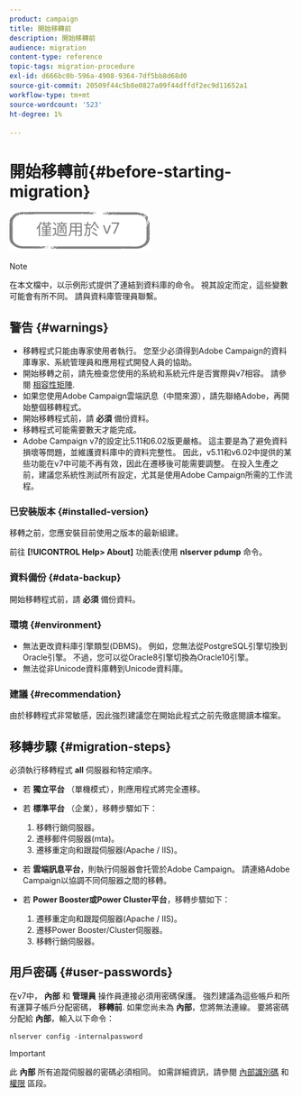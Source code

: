 ```yaml
---
product: campaign
title: 開始移轉前
description: 開始移轉前
audience: migration
content-type: reference
topic-tags: migration-procedure
exl-id: d666bc0b-596a-4908-9364-7df5bb8d68d0
source-git-commit: 20509f44c5b8e0827a09f44dffdf2ec9d11652a1
workflow-type: tm+mt
source-wordcount: '523'
ht-degree: 1%

---
```


# 開始移轉前{#before-starting-migration}

![](../../assets/v7-only.svg)

>[!NOTE]
>
>在本文檔中，以示例形式提供了連結到資料庫的命令。 視其設定而定，這些變數可能會有所不同。 請與資料庫管理員聯繫。

## 警告 {#warnings}

* 移轉程式只能由專家使用者執行。 您至少必須得到Adobe Campaign的資料庫專家、系統管理員和應用程式開發人員的協助。
* 開始移轉之前，請先檢查您使用的系統和系統元件是否實際與v7相容。 請參閱 [相容性矩陣](../../rn/using/compatibility-matrix.md).
* 如果您使用Adobe Campaign雲端訊息（中間來源），請先聯絡Adobe，再開始整個移轉程式。
* 開始移轉程式前，請 **必須** 備份資料。
* 移轉程式可能需要數天才能完成。
* Adobe Campaign v7的設定比5.11和6.02版更嚴格。 這主要是為了避免資料損壞等問題，並維護資料庫中的資料完整性。 因此，v5.11和v6.02中提供的某些功能在v7中可能不再有效，因此在遷移後可能需要調整。 在投入生產之前，建議您系統性測試所有設定，尤其是使用Adobe Campaign所需的工作流程。

### 已安裝版本 {#installed-version}

移轉之前，您應安裝目前使用之版本的最新組建。

前往 **[!UICONTROL Help> About]** 功能表(使用 **nlserver pdump** 命令。

### 資料備份 {#data-backup}

開始移轉程式前，請 **必須** 備份資料。

### 環境 {#environment}

* 無法更改資料庫引擎類型(DBMS)。 例如，您無法從PostgreSQL引擎切換到Oracle引擎。 不過，您可以從Oracle8引擎切換為Oracle10引擎。
* 無法從非Unicode資料庫轉到Unicode資料庫。

### 建議 {#recommendation}

由於移轉程式非常敏感，因此強烈建議您在開始此程式之前先徹底閱讀本檔案。

## 移轉步驟 {#migration-steps}

必須執行移轉程式 **all** 伺服器和特定順序。

* 若 **獨立平台** （單機模式），則應用程式將完全遷移。
* 若 **標準平台** （企業），移轉步驟如下：

   1. 移轉行銷伺服器。
   1. 遷移郵件伺服器(mta)。
   1. 遷移重定向和跟蹤伺服器(Apache / IIS)。

* 若 **雲端訊息平台**，則執行伺服器會托管於Adobe Campaign。 請連絡Adobe Campaign以協調不同伺服器之間的移轉。
* 若 **Power Booster或Power Cluster平台**，移轉步驟如下：

   1. 遷移重定向和跟蹤伺服器(Apache / IIS)。
   1. 遷移Power Booster/Cluster伺服器。
   1. 移轉行銷伺服器。

## 用戶密碼 {#user-passwords}

在v7中， **內部** 和 **管理員** 操作員連接必須用密碼保護。 強烈建議為這些帳戶和所有運算子帳戶分配密碼， **移轉前**. 如果您尚未為 **內部**，您將無法連線。 要將密碼分配給 **內部**，輸入以下命令：

```
nlserver config -internalpassword
```

>[!IMPORTANT]
>
>此 **內部** 所有追蹤伺服器的密碼必須相同。 如需詳細資訊，請參閱 [內部識別碼](../../installation/using/configuring-campaign-server.md#internal-identifier) 和 [權限](../../platform/using/access-management.md) 區段。
